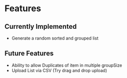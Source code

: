 # Features

## Currently Implemented
* Generate a random sorted and grouped list

## Future Features
* Ability to allow Duplicates of item in multiple groupSize
* Upload List via CSV (Try drag and drop upload)

